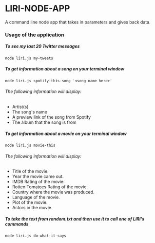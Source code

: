# LIRI-NODE-APP
A command line node app that takes in parameters and gives back data.

### Usage of the application
##### To see my last 20 Twitter messages
`node liri.js my-tweets`
##### To get information about a song on your terminal window
`node liri.js spotify-this-song '<song name here>'`
###### The following information will display:
* Artist(s)
* The song's name
* A preview link of the song from Spotify
* The album that the song is from
##### To get information about a movie on your terminal window
`node liri.js movie-this`
###### The following information will display:
* Title of the movie.
* Year the movie came out.
* IMDB Rating of the movie.
* Rotten Tomatoes Rating of the movie.
* Country where the movie was produced.
* Language of the movie.
* Plot of the movie.
* Actors in the movie.

##### To take the text from random.txt and then use it to call one of LIRI's commands
`node liri.js do-what-it-says`

